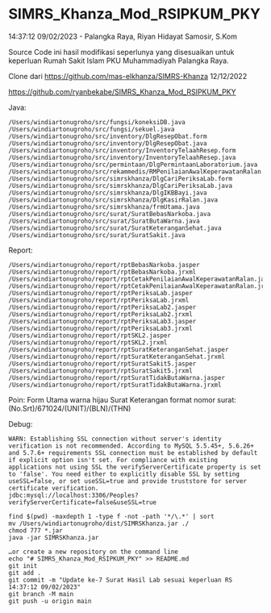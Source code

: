 # SIMRS_Khanza_Mod_RSIPKUM_PKY

14:37:12 09/02/2023 - Palangka Raya, Riyan Hidayat Samosir, S.Kom

Source Code ini hasil modifikasi seperlunya yang disesuaikan untuk keperluan Rumah Sakit Islam PKU Muhammadiyah Palangka Raya.

Clone dari https://github.com/mas-elkhanza/SIMRS-Khanza 12/12/2022

https://github.com/ryanbekabe/SIMRS_Khanza_Mod_RSIPKUM_PKY

Java:
```git
/Users/windiartonugroho/src/fungsi/koneksiDB.java
/Users/windiartonugroho/src/fungsi/sekuel.java
/Users/windiartonugroho/src/inventory/DlgResepObat.form
/Users/windiartonugroho/src/inventory/DlgResepObat.java
/Users/windiartonugroho/src/inventory/InventoryTelaahResep.form
/Users/windiartonugroho/src/inventory/InventoryTelaahResep.java
/Users/windiartonugroho/src/permintaan/DlgPermintaanLaboratorium.java
/Users/windiartonugroho/src/rekammedis/RMPenilaianAwalKeperawatanRalan.java
/Users/windiartonugroho/src/simrskhanza/DlgCariPeriksaLab.form
/Users/windiartonugroho/src/simrskhanza/DlgCariPeriksaLab.java
/Users/windiartonugroho/src/simrskhanza/DlgIKBBayi.java
/Users/windiartonugroho/src/simrskhanza/DlgKasirRalan.java
/Users/windiartonugroho/src/simrskhanza/frmUtama.java
/Users/windiartonugroho/src/surat/SuratBebasNarkoba.java
/Users/windiartonugroho/src/surat/SuratButaWarna.java
/Users/windiartonugroho/src/surat/SuratKeteranganSehat.java
/Users/windiartonugroho/src/surat/SuratSakit.java
```

Report:
```git
/Users/windiartonugroho/report/rptBebasNarkoba.jasper
/Users/windiartonugroho/report/rptBebasNarkoba.jrxml
/Users/windiartonugroho/report/rptCetakPenilaianAwalKeperawatanRalan.jasper
/Users/windiartonugroho/report/rptCetakPenilaianAwalKeperawatanRalan.jrxml
/Users/windiartonugroho/report/rptPeriksaLab.jasper
/Users/windiartonugroho/report/rptPeriksaLab.jrxml
/Users/windiartonugroho/report/rptPeriksaLab2.jasper
/Users/windiartonugroho/report/rptPeriksaLab2.jrxml
/Users/windiartonugroho/report/rptPeriksaLab3.jasper
/Users/windiartonugroho/report/rptPeriksaLab3.jrxml
/Users/windiartonugroho/report/rptSKL2.jasper
/Users/windiartonugroho/report/rptSKL2.jrxml
/Users/windiartonugroho/report/rptSuratKeteranganSehat.jasper
/Users/windiartonugroho/report/rptSuratKeteranganSehat.jrxml
/Users/windiartonugroho/report/rptSuratSakit5.jasper
/Users/windiartonugroho/report/rptSuratSakit5.jrxml
/Users/windiartonugroho/report/rptSuratTidakButaWarna.jasper
/Users/windiartonugroho/report/rptSuratTidakButaWarna.jrxml
```

Poin:
Form Utama warna hijau
Surat Keterangan format nomor surat: (No.Srt)/671024/(UNIT)/(BLN)/(THN)

Debug:
```git
WARN: Establishing SSL connection without server's identity verification is not recommended. According to MySQL 5.5.45+, 5.6.26+ and 5.7.6+ requirements SSL connection must be established by default if explicit option isn't set. For compliance with existing applications not using SSL the verifyServerCertificate property is set to 'false'. You need either to explicitly disable SSL by setting useSSL=false, or set useSSL=true and provide truststore for server certificate verification.
jdbc:mysql://localhost:3306/Peoples?verifyServerCertificate=false&useSSL=true
```
```git
find $(pwd) -maxdepth 1 -type f -not -path '*/\.*' | sort
mv /Users/windiartonugroho/dist/SIMRSKhanza.jar ./
chmod 777 *.jar
java -jar SIMRSKhanza.jar
```

```git
…or create a new repository on the command line
echo "# SIMRS_Khanza_Mod_RSIPKUM_PKY" >> README.md
git init
git add .
git commit -m "Update ke-7 Surat Hasil Lab sesuai keperluan RS 14:37:12 09/02/2023"
git branch -M main
git push -u origin main
```
